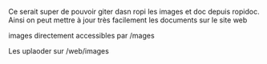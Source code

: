 
Ce serait super de pouvoir giter dasn ropi les images et doc depuis ropidoc. Ainsi on peut mettre à jour très facilement les documents sur le site web  

images directement accessibles par /mages

Les uplaoder sur /web/images